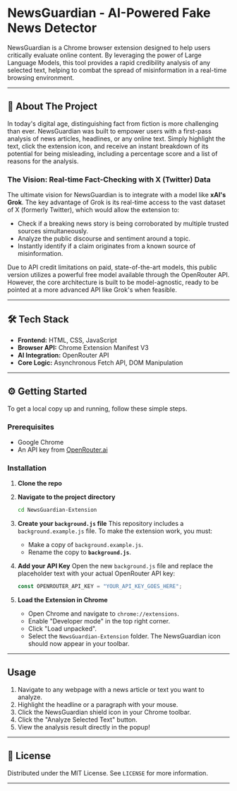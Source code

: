 # NewsGuardian - AI-Powered Fake News Detector

NewsGuardian is a Chrome browser extension designed to help users critically evaluate online content. By leveraging the power of Large Language Models, this tool provides a rapid credibility analysis of any selected text, helping to combat the spread of misinformation in a real-time browsing environment.

---

## 🚀 About The Project

In today's digital age, distinguishing fact from fiction is more challenging than ever. NewsGuardian was built to empower users with a first-pass analysis of news articles, headlines, or any online text. Simply highlight the text, click the extension icon, and receive an instant breakdown of its potential for being misleading, including a percentage score and a list of reasons for the analysis.

### The Vision: Real-time Fact-Checking with X (Twitter) Data

The ultimate vision for NewsGuardian is to integrate with a model like **xAI's Grok**. The key advantage of Grok is its real-time access to the vast dataset of X (formerly Twitter), which would allow the extension to:
* Check if a breaking news story is being corroborated by multiple trusted sources simultaneously.
* Analyze the public discourse and sentiment around a topic.
* Instantly identify if a claim originates from a known source of misinformation.

Due to API credit limitations on paid, state-of-the-art models, this public version utilizes a powerful free model available through the OpenRouter API. However, the core architecture is built to be model-agnostic, ready to be pointed at a more advanced API like Grok's when feasible.

---

## 🛠️ Tech Stack

* **Frontend:** HTML, CSS, JavaScript
* **Browser API:** Chrome Extension Manifest V3
* **AI Integration:** OpenRouter API
* **Core Logic:** Asynchronous Fetch API, DOM Manipulation

---

## ⚙️ Getting Started

To get a local copy up and running, follow these simple steps.

### Prerequisites

* Google Chrome
* An API key from [OpenRouter.ai](https://openrouter.ai/)

### Installation

1.  **Clone the repo**
   
2.  **Navigate to the project directory**
    ```sh
    cd NewsGuardian-Extension
    ```
3.  **Create your `background.js` file**
    This repository includes a `background.example.js` file. To make the extension work, you must:
    * Make a copy of `background.example.js`.
    * Rename the copy to **`background.js`**.

4.  **Add your API Key**
    Open the new `background.js` file and replace the placeholder text with your actual OpenRouter API key:
    ```javascript
    const OPENROUTER_API_KEY = "YOUR_API_KEY_GOES_HERE";
    ```
5.  **Load the Extension in Chrome**
    * Open Chrome and navigate to `chrome://extensions`.
    * Enable "Developer mode" in the top right corner.
    * Click "Load unpacked".
    * Select the `NewsGuardian-Extension` folder. The NewsGuardian icon should now appear in your toolbar.

---

## Usage

1.  Navigate to any webpage with a news article or text you want to analyze.
2.  Highlight the headline or a paragraph with your mouse.
3.  Click the NewsGuardian shield icon in your Chrome toolbar.
4.  Click the "Analyze Selected Text" button.
5.  View the analysis result directly in the popup!

---

## 📄 License

Distributed under the MIT License. See `LICENSE` for more information.

---

